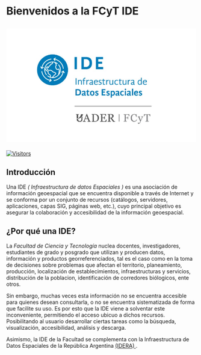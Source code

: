 # Bienvenidos a la FCyT IDE

![logo_ide](images/logo_ide.jpg)
---

[![Visitors](https://api.visitorbadge.io/api/visitors?path=https%3A%2F%2Fgithub.com%2FIDE-FCyT%2FIDE-FCyT&countColor=%23263759)](https://visitorbadge.io/status?path=https%3A%2F%2Fgithub.com%2FIDE-FCyT%2FIDE-FCyT)



## Introducción

Una IDE *( Infraestructura de datos Espaciales )* es una asociación de información geoespacial que se encuentra disponible a través de Internet y se conforma por un conjunto de recursos (catálogos, servidores, aplicaciones, capas SIG, páginas web, etc.), cuyo principal objetivo es asegurar la colaboración y accesibilidad de la información geoespacial. 



## ¿Por qué una IDE?

La *Facultad de Ciencia y Tecnología* nuclea docentes, investigadores, estudiantes de grado y posgrado que utilizan y producen datos, información y productos georreferenciados, tal es el caso como en la toma de decisiones sobre problemas que afectan el territorio, planeamiento, producción, localización de establecimientos, infraestructuras y servicios, distribución de la poblacion, identificación de corredores biólogicos, ente otros.

Sin embargo, muchas veces esta información no se encuentra accesible para quienes desean consultarla, o no se encuentra sistematizada de forma que facilite su uso. Es por esto que la IDE viene a solventar este inconveniente, permitiendo el acceso ubicuo a dichos recursos. Posibilitando al usuario desarrollar ciertas tareas como la búsqueda, visualización, accesibilidad, análisis y descarga. 



Asimismo, la IDE de la Facultad se complementa con la Infraestructura de Datos Espaciales de la República Argentina <a href = "https://www.idera.gob.ar/" > (IDERA) </a>.






